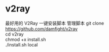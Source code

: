 # v2ray
最好用的 V2Ray 一键安装脚本  管理脚本
git clone https://github.com/damfight/v2ray  
cd v2ray  
chmod +x install.sh  
./install.sh local  

